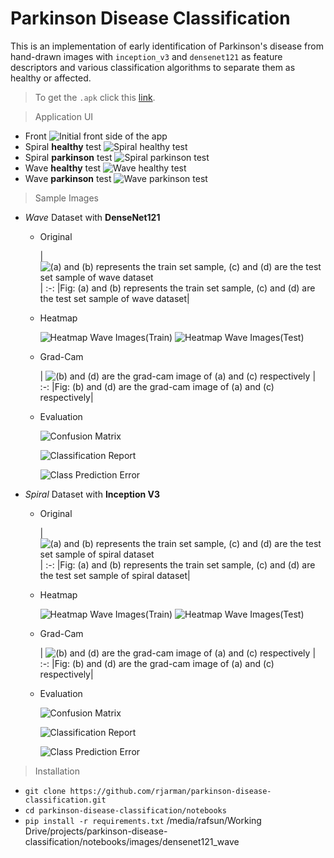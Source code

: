 # Parkinson Disease Classification

This is an implementation of early identification of Parkinson's disease from hand-drawn images with `inception_v3` and `densenet121` as feature descriptors and various classification algorithms to separate them as healthy or affected.

> To get the `.apk` click this [link](https://github.com/rjarman/parkinson-disease-classification/blob/master/Parkinson.apk).

> Application UI
- Front
  ![Initial front side of the app](app/sample_ss/front.png 'Initial front side of the app')
- Spiral __healthy__ test
  ![Spiral healthy test](app/sample_ss/spiral_healthy.png 'Spiral healthy test')
- Spiral __parkinson__ test
  ![Spiral parkinson test](app/sample_ss/spiral_parkinson.png 'Spiral parkinson test')
- Wave __healthy__ test
  ![Wave healthy test](app/sample_ss/wave_healthy.png 'Wave healthy test')
- Wave __parkinson__ test
  ![Wave parkinson test](app/sample_ss/wave_parkinson.png 'Wave parkinson test')

> Sample Images

- _Wave_ Dataset with **DenseNet121**

  - Original

    | ![(a) and (b) represents the train set sample, (c) and (d) are the test set sample of wave dataset](<notebooks/images/sample_train_test_wave.png> '(a) and (b) represents the train set sample, (c) and (d) are the test set sample of wave dataset') | 
    :-:
    |Fig: (a) and (b) represents the train set sample, (c) and (d) are the test set sample of wave dataset|

  - Heatmap

    ![Heatmap Wave Images(Train)](<notebooks/images/densenet121_wave/sample_of_heatmap_img(train).png> 'Heatmap Wave Images(Train)')
    ![Heatmap Wave Images(Test)](<notebooks/images/densenet121_wave/sample_of_heatmap_img(test).png> 'Heatmap Wave Images(Test)')

  - Grad-Cam

    | ![(b) and (d) are the grad-cam image of (a) and (c) respectively](<notebooks/images/densenet121_wave/evaluation/grad_cam.png> '(b) and (d) are the grad-cam image of (a) and (c) respectively') | 
    :-:
    |Fig: (b) and (d) are the grad-cam image of (a) and (c) respectively|
    
    <!-- ![Heatmap Wave Images(Train)](<notebooks/images/densenet121_wave/sample_of_gradcam_img(train).png> 'Heatmap Wave Images(Train)')
    ![Heatmap Wave Images(Test)](<notebooks/images/densenet121_wave/sample_of_gradcam_img(test).png> 'Heatmap Wave Images(Test)') -->

  - Evaluation

    ![Confusion Matrix](<notebooks/images/densenet121_wave/evaluation/confusion_matrix.png> 'Confusion Matrix')
    
    ![Classification Report](<notebooks/images/densenet121_wave/evaluation/classification_report.png> 'Classification Report') 

    ![Class Prediction Error](<notebooks/images/densenet121_wave/evaluation/class_prediction_error.png> 'Class Prediction Error') 

- _Spiral_ Dataset with **Inception V3**

  - Original

    | ![(a) and (b) represents the train set sample, (c) and (d) are the test set sample of spiral dataset](<notebooks/images/sample_train_test_spiral.png> '(a) and (b) represents the train set sample, (c) and (d) are the test set sample of spiral dataset') | 
    :-:
    |Fig: (a) and (b) represents the train set sample, (c) and (d) are the test set sample of spiral dataset|

  - Heatmap

    ![Heatmap Wave Images(Train)](<notebooks/images/inception_v3_spiral/sample_of_heatmap_img(train).png> 'Heatmap Spiral Images(Train)')
    ![Heatmap Wave Images(Test)](<notebooks/images/inception_v3_spiral/sample_of_heatmap_img(test).png> 'Heatmap Spiral Images(Test)')

  - Grad-Cam

    | ![(b) and (d) are the grad-cam image of (a) and (c) respectively](<notebooks/images/inception_v3_spiral/evaluation/grad_cam.png> '(b) and (d) are the grad-cam image of (a) and (c) respectively') | 
    :-:
    |Fig: (b) and (d) are the grad-cam image of (a) and (c) respectively|

    <!-- ![Heatmap Wave Images(Train)](<notebooks/images/inception_v3_spiral/sample_of_gradcam_img(test).png> 'Heatmap Spiral Images(Train)')
    ![Heatmap Wave Images(Test)](<notebooks/images/inception_v3_spiral/sample_of_gradcam_img(test).png> 'Heatmap Spiral Images(Test)') -->

  - Evaluation

    ![Confusion Matrix](<notebooks/images/inception_v3_spiral/evaluation/confusion_matrix.png> 'Confusion Matrix')
    
    ![Classification Report](<notebooks/images/inception_v3_spiral/evaluation/classification_report.png> 'Classification Report') 

    ![Class Prediction Error](<notebooks/images/inception_v3_spiral/evaluation/class_prediction_error.png> 'Class Prediction Error') 

> Installation

- `git clone https://github.com/rjarman/parkinson-disease-classification.git`
- `cd parkinson-disease-classification/notebooks`
- `pip install -r requirements.txt`
  /media/rafsun/Working Drive/projects/parkinson-disease-classification/notebooks/images/densenet121_wave
